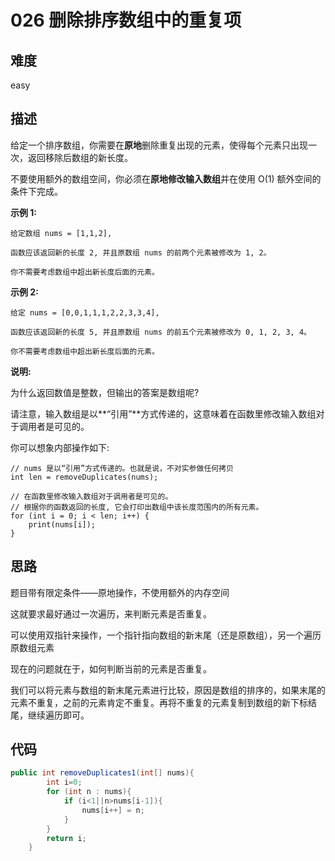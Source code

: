 # 026 删除排序数组中的重复项

## 难度

easy

## 描述

给定一个排序数组，你需要在**原地**删除重复出现的元素，使得每个元素只出现一次，返回移除后数组的新长度。

不要使用额外的数组空间，你必须在**原地修改输入数组**并在使用 O(1) 额外空间的条件下完成。

**示例 1:**

```
给定数组 nums = [1,1,2], 

函数应该返回新的长度 2, 并且原数组 nums 的前两个元素被修改为 1, 2。 

你不需要考虑数组中超出新长度后面的元素。
```

**示例 2:**

```
给定 nums = [0,0,1,1,1,2,2,3,3,4],

函数应该返回新的长度 5, 并且原数组 nums 的前五个元素被修改为 0, 1, 2, 3, 4。

你不需要考虑数组中超出新长度后面的元素。
```

**说明:**

为什么返回数值是整数，但输出的答案是数组呢?

请注意，输入数组是以**“引用”**方式传递的，这意味着在函数里修改输入数组对于调用者是可见的。

你可以想象内部操作如下:

```
// nums 是以“引用”方式传递的。也就是说，不对实参做任何拷贝
int len = removeDuplicates(nums);

// 在函数里修改输入数组对于调用者是可见的。
// 根据你的函数返回的长度, 它会打印出数组中该长度范围内的所有元素。
for (int i = 0; i < len; i++) {
    print(nums[i]);
}
```

## 思路

题目带有限定条件——原地操作，不使用额外的内存空间

这就要求最好通过一次遍历，来判断元素是否重复。

可以使用双指针来操作，一个指针指向数组的新末尾（还是原数组），另一个遍历原数组元素

现在的问题就在于，如何判断当前的元素是否重复。

我们可以将元素与数组的新末尾元素进行比较，原因是数组的排序的，如果末尾的元素不重复，之前的元素肯定不重复。再将不重复的元素复制到数组的新下标结尾，继续遍历即可。

## 代码

```java 
public int removeDuplicates1(int[] nums){
        int i=0;
        for (int n : nums){
            if (i<1||n>nums[i-1]){
                nums[i++] = n;
            }
        }
        return i;
    }
```

